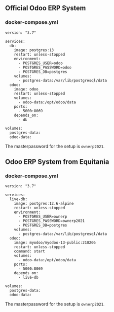 ## Official Odoo ERP System


### docker-compose.yml
```
version: "3.7"

services:
  db:
    image: postgres:13
    restart: unless-stopped
    environment:
      - POSTGRES_USER=odoo
      - POSTGRES_PASSWORD=odoo
      - POSTGRES_DB=postgres
    volumes: 
      - postgres-data:/var/lib/postgresql/data
  odoo:
    image: odoo
    restart: unless-stopped
    volumes:
      - odoo-data:/opt/odoo/data
    ports:
      - 5000:8069
    depends_on:
      - db

volumes:
  postgres-data:
  odoo-data:
```

The masterpassword for the setup is `ownerp2021`.

## Odoo ERP System from Equitania


### docker-compose.yml
```
version: "3.7"

services:
  live-db:
    image: postgres:12.6-alpine
    restart: unless-stopped
    environment:
      - POSTGRES_USER=ownerp
      - POSTGRES_PASSWORD=ownerp2021
      - POSTGRES_DB=postgres
    volumes: 
      - postgres-data:/var/lib/postgresql/data
  odoo:
    image: myodoo/myodoo-13-public:210206
    restart: unless-stopped
    command: start
    volumes:
      - odoo-data:/opt/odoo/data
    ports:
      - 5000:8069
    depends_on:
      - live-db

volumes:
  postgres-data:
  odoo-data:
```

The masterpassword for the setup is `ownerp2021`.